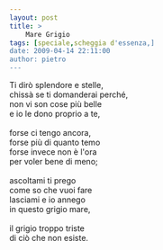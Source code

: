 ```yaml
---
layout: post
title: >
    Mare Grigio
tags: [speciale,scheggia d'essenza,]
date: 2009-04-14 22:11:00
author: pietro
---
```

Ti dirò splendore e stelle,<br/>chissà se ti domanderai perché,<br/>non vi son cose più belle<br/>e io le dono proprio a te,<br/><br/>forse ci tengo ancora,<br/>forse più di quanto temo<br/>forse invece non è l'ora<br/>per voler bene di meno;<br/><br/>ascoltami ti prego<br/>come so che vuoi fare<br/>lasciami e io annego<br/>in questo grigio mare,<br/><br/>il grigio troppo triste<br/>di ciò che non esiste.
